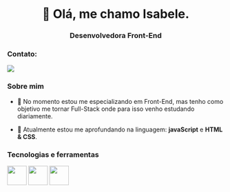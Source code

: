<h1 align="center"> 👋 Olá, me chamo Isabele. </h1>
<h3 align="center">Desenvolvedora Front-End </h3>

### Contato:
<p>
 <a href="https://www.linkedin.com/in/isabele-maria-da-silva-5288181a2/">
    <img src="https://img.shields.io/badge/-Linkedin-%230077B5?style=for-the-badge&logo=linkedin&logoColor=white" >
  </a>
</p>

### Sobre mim


- 🚀 No momento estou me especializando em Front-End, mas tenho como objetivo me tornar Full-Stack onde para isso venho estudando diariamente.

- 🌱 Atualmente estou me aprofundando na linguagem: <b>javaScript</b> e <b>HTML & CSS</b>.
                                                                                                       
### Tecnologias e ferramentas
<p >
  <img width="45px" src="https://cdn.jsdelivr.net/gh/devicons/devicon/icons/html5/html5-original.svg" />
  <img width="45px" src="https://cdn.jsdelivr.net/gh/devicons/devicon/icons/css3/css3-original.svg" />
  <img width="45px" src="https://cdn.jsdelivr.net/gh/devicons/devicon/icons/javascript/javascript-original.svg" />
</p>
